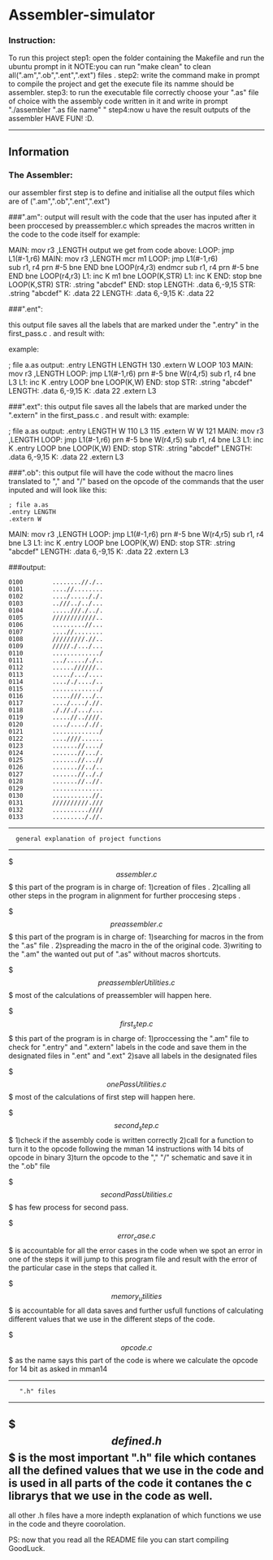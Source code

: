 # Assembler-simulator

### Instruction:
To run this project
step1: open the folder containing the Makefile and run the ubuntu prompt in it NOTE:you can run "make clean" to clean all(".am",".ob",".ent",".ext") files .
step2: write the command make in prompt to compile the project and get the execute file its namme should be assembler.
step3: to run the executable file correctly choose your ".as" file of choice with the assembly code written in it and write 
in prompt "./assembler ".as file name" "
step4:now u have the result outputs of the assembler HAVE FUN! :D.

------------------
   Information
------------------

### The Assembler:

our assembler first step is to define and initialise all the output files which are of (".am",".ob",".ent",".ext")

###".am":
output will result with the code that the user has inputed after it been proccesed by preassembler.c which spreades the macros written in the code to the code itself for example:

MAIN: mov r3 ,LENGTH				output we get from code above:
LOOP: jmp L1(#-1,r6)				MAIN: mov r3 ,LENGTH
mcr m1						LOOP: jmp L1(#-1,r6)				
sub r1, r4						prn #-5
bne END						bne LOOP(r4,r3)
endmcr						sub r1, r4
prn #-5						bne END
bne LOOP(r4,r3)					L1: inc K
m1							bne LOOP(K,STR)
L1: inc K						END: stop
bne LOOP(K,STR)					STR: .string "abcdef"
END: stop						LENGTH: .data 6,-9,15
STR: .string "abcdef"				K: .data 22
LENGTH: .data 6,-9,15
K: .data 22


###".ent":

this output file saves all the labels that are marked under the ".entry" in the first_pass.c .
and result with:

example:

; file a.as					output:
    .entry LENGTH				LENGTH	130
    .extern W					LOOP		103
MAIN: 	mov r3 ,LENGTH
LOOP: 	jmp L1(#-1,r6)
        prn #-5
        bne W(r4,r5)
        sub r1, r4
        bne L3
L1: 	inc K
    .entry LOOP
        bne LOOP(K,W)
END: 	stop
STR: 	.string "abcdef"
LENGTH: .data 6,-9,15
K: 	    .data 22
    .extern L3



###".ext":
this output file saves all the labels that are marked under the ".extern" in the first_pass.c .
and result with:
example:

; file a.as					output:
    .entry LENGTH				W		110
						L3		115
    .extern W				W		121
MAIN: 	mov r3 ,LENGTH
LOOP: 	jmp L1(#-1,r6)
        prn #-5
        bne W(r4,r5)
        sub r1, r4
        bne L3
L1: 	inc K
    .entry LOOP
        bne LOOP(K,W)
END: 	stop
STR: 	.string "abcdef"
LENGTH: .data 6,-9,15
K: 	    .data 22
    .extern L3

###".ob":
this output file will have the code without the macro lines translated to "," and "/" based on the opcode of the commands that the user inputed and will look like this:

	; file a.as
    .entry LENGTH
    .extern W
MAIN: 	mov r3 ,LENGTH
LOOP: 	jmp L1(#-1,r6)
        prn #-5
        bne W(r4,r5)
        sub r1, r4
        bne L3
L1: 	inc K
    .entry LOOP
        bne LOOP(K,W)
END: 	stop
STR: 	.string "abcdef"
LENGTH: .data 6,-9,15
K: 	    .data 22
    .extern L3

###output:

	0100		........//./..
	0101		....//........
	0102		..../....././.
	0103		..///../../...
	0104		.....///./../.
	0105		////////////..
	0106		.........//...
	0107		....//........
	0108		/////////.//..
	0109		/////./.../...
	0110		............./
	0111		.../....././..
	0112		......//////..
	0113		...../.../....
	0114		...././..../..
	0115		............./
	0116		.....///.../..
	0117		..../...././/.
	0118		././/./.../...
	0119		.....//..////.
	0120		..../...././/.
	0121		............./
	0122		....////......
	0123		.......//..../
	0124		.......//.../.
	0125		.......//...//
	0126		.......//../..
	0127		.......//.././
	0128		.......//..//.
	0129		..............
	0130		...........//.
	0131		//////////.///
	0132		..........////
	0133		........././/.

---------------------------------------------------
      general explanation of project functions
---------------------------------------------------

$$$assembler.c$$$
this part of the program is in charge of:
1)creation of files .
2)calling all other steps in the program in alignment
for further proccesing steps .

$$$preassembler.c$$$
this part of the program is in charge of:
1)searching for macros in the from the ".as" file .
2)spreading the macro in the of the original code.
3)writing to the ".am" the wanted out put of ".as" without macros shortcuts.

$$$preassemblerUtilities.c$$$
most of the calculations of preassembler will happen here.


$$$first_step.c$$$
this part of the program is in charge of:
1)proccessing the ".am" file to check for ".entry" and ".extern" labels in the code and save them 
in the designated files in ".ent" and ".ext"
2)save all labels in the designated files 

$$$onePassUtilities.c$$$
most of the calculations of first step will happen here.


$$$second_step.c$$$
1)check if the assembly code is written correctly
2)call for a function to turn it to the opcode following the mman 14 instructions with 14 bits of opcode in binary
3)turn the opcode to the "," "/" schematic and save it in the ".ob" file

$$$secondPassUtilities.c$$$
has few process for second pass.


$$$error_case.c$$$
is accountable for all the error cases in the code when we spot an error in one of the steps it will jump
to this program file and result with the error of the particular case in the steps that called it.

$$$memory_utilities$$$
is accountable for all data saves and further usfull functions of calculating different values
 that we use in the different steps of the code.


$$$opcode.c$$$
as the name says this part of the code is where we calculate the opcode for 14 bit as asked in mman14 

-----------------------------
       ".h" files 
-----------------------------
$$$defined.h$$$
is the most important ".h" file which contanes all the defined values that we use in the code and is used in all parts of the code
it contanes the c librarys that we use in the code as well.
------
all other .h files have a more indepth explanation of which functions we use in the code
and theyre coorolation.





PS: now that you read all the README file you can start compiling GoodLuck.










